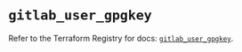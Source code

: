# `gitlab_user_gpgkey`

Refer to the Terraform Registry for docs: [`gitlab_user_gpgkey`](https://registry.terraform.io/providers/gitlabhq/gitlab/17.3.1/docs/resources/user_gpgkey).

